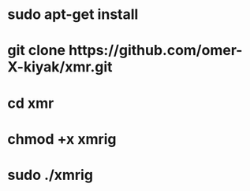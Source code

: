 <h1>sudo apt-get install</h1>
<h1>git clone https://github.com/omer-X-kiyak/xmr.git</h1>
<h1>cd xmr</h1>
<h1>chmod +x xmrig</h1>
<h1>sudo ./xmrig</h1>
